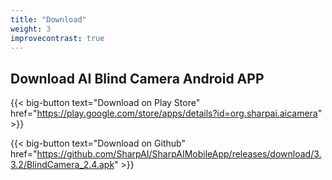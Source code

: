 ```yaml
---
title: "Download"
weight: 3
improvecontrast: true
---
```


## Download AI Blind Camera Android APP


{{< big-button text="Download on Play Store" href="https://play.google.com/store/apps/details?id=org.sharpai.aicamera" >}}

{{< big-button text="Download on Github" href="https://github.com/SharpAI/SharpAIMobileApp/releases/download/3.3.2/BlindCamera_2.4.apk" >}}


